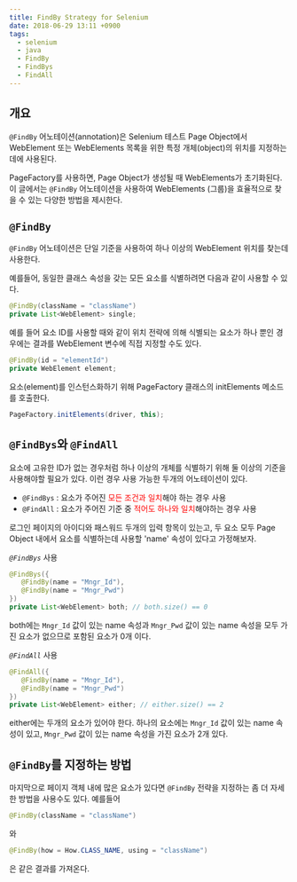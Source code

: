 ```yaml
---
title: FindBy Strategy for Selenium
date: 2018-06-29 13:11 +0900
tags:
  - selenium
  - java
  - FindBy
  - FindBys
  - FindAll
---
```


## 개요

`@FindBy` 어노테이션(annotation)은 Selenium 테스트 Page Object에서 WebElement 또는 WebElements 목록을 위한 특정 개체(object)의 위치를 지정하는데에 사용된다.

PageFactory를 사용하면, Page Object가 생성될 때 WebElements가 초기화된다.
이 글에서는 `@FindBy` 어노테이션을 사용하여 WebElements (그룹)을 효율적으로 찾을 수 있는 다양한 방법을 제시한다.

## `@FindBy`

`@FindBy` 어노테이션은 단일 기준을 사용하여 하나 이상의 WebElement 위치를 찾는데 사용한다.

예를들어, 동일한 클래스 속성을 갖는 모든 요소를 식별하려면 다음과 같이 사용할 수 있다.

``` java
@FindBy(className = "className")
private List<WebElement> single;
```

예를 들어 요소 ID를 사용할 때와 같이 위치 전략에 의해 식별되는 요소가 하나 뿐인 경우에는 결과를 WebElement 변수에 직접 지정할 수도 있다.

``` java
@FindBy(id = "elementId")
private WebElement element;
```

요소(element)를 인스턴스화하기 위해 PageFactory 클래스의 initElements 메소드를 호출한다.

``` java
PageFactory.initElements(driver, this);
```

## `@FindBys`와 `@FindAll`

요소에 고유한 ID가 없는 경우처럼 하나 이상의 개체를 식별하기 위해 둘 이상의 기준을 사용해야할 필요가 있다. 이런 경우 사용 가능한 두개의 어노테이션이 있다.

* `@FindBys` : 요소가 주어진 <font color="red">모든 조건과 일치</font>해야 하는 경우 사용
* `@FindAll` : 요소가 주어진 기준 중 <font color="red">적어도 하나와 일치</font>해야하는 경우 사용

로그인 페이지의 아이디와 패스워드 두개의 입력 항목이 있는고, 두 요소 모두 Page Object 내에서 요소를 식별하는데 사용할 'name' 속성이 있다고 가정해보자.

_`@FindBys`_ 사용
``` java
@FindBys({
   @FindBy(name = "Mngr_Id"),
   @FindBy(name = "Mngr_Pwd")
})
private List<WebElement> both; // both.size() == 0
```

both에는 `Mngr_Id` 값이 있는 name 속성과 `Mngr_Pwd` 값이 있는 name 속성을 모두 가진 요소가 없으므로 포함된 요소가 0개 이다.


_`@FindAll`_ 사용
``` java
@FindAll({
   @FindBy(name = "Mngr_Id"),
   @FindBy(name = "Mngr_Pwd")
})
private List<WebElement> either; // either.size() == 2
```

either에는 두개의 요소가 있어야 한다. 하나의 요소에는 `Mngr_Id` 값이 있는 name 속성이 있고, `Mngr_Pwd` 값이 있는 name 속성을 가진 요소가 2개 있다.

## `@FindBy`를 지정하는 방법

마지막으로 페이지 객체 내에 많은 요소가 있다면 `@FindBy` 전략을 지정하는 좀 더 자세한 방법을 사용수도 있다. 예를들어

``` java
@FindBy(className = "className")
``` 
와

``` java
@FindBy(how = How.CLASS_NAME, using = "className")
```
은 같은 결과를 가져온다.


